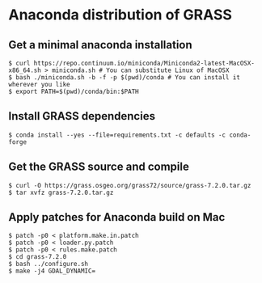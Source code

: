 Anaconda distribution of GRASS
==============================

Get a minimal anaconda installation
-----------------------------------

    $ curl https://repo.continuum.io/miniconda/Miniconda2-latest-MacOSX-x86_64.sh > miniconda.sh # You can substitute Linux of MacOSX
    $ bash ./miniconda.sh -b -f -p $(pwd)/conda # You can install it wherever you like
    $ export PATH=$(pwd)/conda/bin:$PATH

Install GRASS dependencies
--------------------------

    $ conda install --yes --file=requirements.txt -c defaults -c conda-forge

Get the GRASS source and compile
--------------------------------

    $ curl -O https://grass.osgeo.org/grass72/source/grass-7.2.0.tar.gz
    $ tar xvfz grass-7.2.0.tar.gz

Apply patches for Anaconda build on Mac
---------------------------------------

    $ patch -p0 < platform.make.in.patch
    $ patch -p0 < loader.py.patch
    $ patch -p0 < rules.make.patch
    $ cd grass-7.2.0
    $ bash ../configure.sh
    $ make -j4 GDAL_DYNAMIC=
